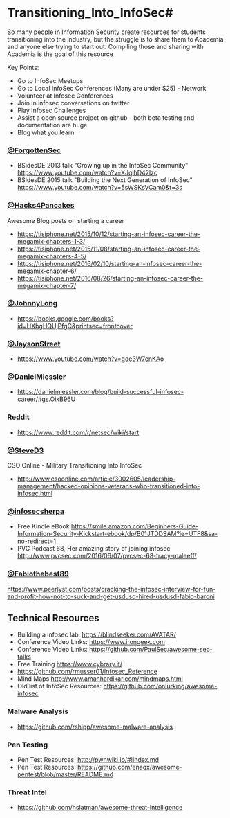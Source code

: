 # Transitioning_Into_InfoSec#

So many people in Information Security create resources for students transitioning into the industry, but the struggle is to share them to Academia and anyone else trying to start out. Compiling those and sharing with Academia is the goal of this resource

Key Points:
* Go to InfoSec Meetups
* Go to Local InfoSec Conferences (Many are under $25) - Network
* Volunteer at Infosec Conferences 
* Join in infosec conversations on twitter
* Play Infosec Challenges
* Assist a open source project on github - both beta testing and documentation are huge
* Blog what you learn

### [@ForgottenSec](https://www.twitter.com/ForgottenSec) 
* BSidesDE 2013 talk "Growing up in the InfoSec Community"
https://www.youtube.com/watch?v=XJqlhD42lzc
* BSidesDE 2015 talk "Building the Next Generation of InfoSec"
https://www.youtube.com/watch?v=5sWSKsVCam0&t=3s

### [@Hacks4Pancakes](https://www.twitter.com/Hacks4Pancakes) 
Awesome Blog posts on starting a career
* https://tisiphone.net/2015/10/12/starting-an-infosec-career-the-megamix-chapters-1-3/
* https://tisiphone.net/2015/11/08/starting-an-infosec-career-the-megamix-chapters-4-5/
* https://tisiphone.net/2016/02/10/starting-an-infosec-career-the-megamix-chapter-6/
* https://tisiphone.net/2016/08/26/starting-an-infosec-career-the-megamix-chapter-7/

### [@JohnnyLong](https://www.twitter.com/JohnnyLong)
* https://books.google.com/books?id=HXbgHQUjPfgC&printsec=frontcover

### [@JaysonStreet](https://www.twitter.com/JaysonSTreet) 
* https://www.youtube.com/watch?v=gde3W7cnKAo

### [@DanielMiessler](https://www.twitter.com/DanielMiessler) 
* https://danielmiessler.com/blog/build-successful-infosec-career/#gs.OixB96U

### Reddit 
* https://www.reddit.com/r/netsec/wiki/start

### [@SteveD3](https://www.twitter.com/SteveD3) 
CSO Online - Military Transitioning Into InfoSec
* http://www.csoonline.com/article/3002605/leadership-management/hacked-opinions-veterans-who-transitioned-into-infosec.html

### [@infosecsherpa](https://www.twitter.com/infosecsherpa)  
* Free Kindle eBook
https://smile.amazon.com/Beginners-Guide-Information-Security-Kickstart-ebook/dp/B01JTDDSAM?ie=UTF8&sa-no-redirect=1
* PVC Podcast 68, Her amazing story of joining infosec
http://www.pvcsec.com/2016/06/07/pvcsec-68-tracy-maleeff/

### [@Fabiothebest89](https://www.twitter.com/Fabiothebest89)
https://www.peerlyst.com/posts/cracking-the-infosec-interview-for-fun-and-profit-how-not-to-suck-and-get-usdusd-hired-usdusd-fabio-baroni

## Technical Resources
* Building a infosec lab: https://blindseeker.com/AVATAR/
* Conference Video Links: https://www.irongeek.com
* Conference Video Links: https://github.com/PaulSec/awesome-sec-talks
* Free Training https://www.cybrary.it/
* https://github.com/rmusser01/Infosec_Reference
* Mind Maps http://www.amanhardikar.com/mindmaps.html
* Old list of InfoSec Resources: https://github.com/onlurking/awesome-infosec

### Malware Analysis
* https://github.com/rshipp/awesome-malware-analysis

### Pen Testing
* Pen Test Resources: http://pwnwiki.io/#!index.md
* Pen Test Resources: https://github.com/enaqx/awesome-pentest/blob/master/README.md

### Threat Intel
* https://github.com/hslatman/awesome-threat-intelligence
